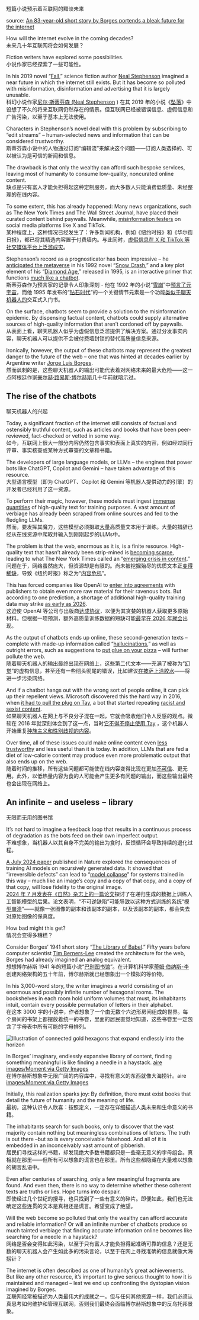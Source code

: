 短篇小说预示着互联网的黯淡未来

source: [An 83-year-old short story by Borges portends a bleak future for the internet](https://theconversation.com/an-83-year-old-short-story-by-borges-portends-a-bleak-future-for-the-internet-242998)

How will the internet evolve in the coming decades?  
未来几十年互联网将会如何发展？

Fiction writers have explored some possibilities.  
小说作家已经探索了一些可能性。

In his 2019 novel “[Fall](https://www.nealstephenson.com/fall,-or-dodge-in-hell.html),” science fiction author [Neal Stephenson](https://www.librarything.com/author/stephensonneal) imagined a near future in which the internet still exists. But it has become so polluted with misinformation, disinformation and advertising that it is largely unusable.  
科幻小说作家[尼尔·斯蒂芬森 (Neal Stephenson](https://www.librarything.com/author/stephensonneal) ) 在其 2019 年的小说《[坠落](https://www.nealstephenson.com/fall,-or-dodge-in-hell.html)》中设想了不久的将来互联网仍然存在的情景。但互联网已经被错误信息、虚假信息和广告污染，以至于基本上无法使用。

Characters in Stephenson’s novel deal with this problem by subscribing to “edit streams” – human-selected news and information that can be considered trustworthy.  
斯蒂芬森小说中的人物通过订阅“编辑流”来解决这个问题——订阅人类选择的、可以被认为是可信的新闻和信息。

The drawback is that only the wealthy can afford such bespoke services, leaving most of humanity to consume low-quality, noncurated online content.  
缺点是只有富人才能负担得起这种定制服务，而大多数人只能消费低质量、未经整理的在线内容。

To some extent, this has already happened: Many news organizations, such as The New York Times and The Wall Street Journal, have placed their curated content behind paywalls. Meanwhile, [misinformation festers](https://www.nytimes.com/2022/10/13/technology/misinformation-integrity-institute-report.html) on social media platforms like X and TikTok.  
某种程度上，这种情况已经发生了：许多新闻机构，例如《纽约时报》和《华尔街日报》，都已将其精选内容置于付费墙内。与此同时，[虚假信息在 X 和 TikTok 等社交媒体平台上泛滥成灾](https://www.nytimes.com/2022/10/13/technology/misinformation-integrity-institute-report.html)。

Stephenson’s record as a prognosticator has been impressive – he [anticipated the metaverse](https://theconversation.com/what-is-the-metaverse-2-media-and-information-experts-explain-165731) in his 1992 novel “[Snow Crash](https://www.penguinrandomhouse.com/books/172832/snow-crash-by-neal-stephenson/),” and a key plot element of his “[Diamond Age](https://www.penguinrandomhouse.com/books/172835/the-diamond-age-by-neal-stephenson/),” released in 1995, is an interactive primer that functions [much like a chatbot](https://www.theatlantic.com/technology/archive/2024/02/chatbots-ai-neal-stephenson-diamond-age/677364/).  
斯蒂芬森作为预言家的记录令人印象深刻 - 他在 1992 年的小说“[雪崩](https://www.penguinrandomhouse.com/books/172832/snow-crash-by-neal-stephenson/)”中[预言了元宇宙](https://theconversation.com/what-is-the-metaverse-2-media-and-information-experts-explain-165731)，而他 1995 年发布的“[钻石时代](https://www.penguinrandomhouse.com/books/172835/the-diamond-age-by-neal-stephenson/)”的一个关键情节元素是一个功能[类似于聊天机器人的](https://www.theatlantic.com/technology/archive/2024/02/chatbots-ai-neal-stephenson-diamond-age/677364/)交互式入门书。

On the surface, chatbots seem to provide a solution to the misinformation epidemic. By dispensing factual content, chatbots could supply alternative sources of high-quality information that aren’t cordoned off by paywalls.  
从表面上看，聊天机器人似乎为虚假信息泛滥提供了解决方案。通过分发事实内容，聊天机器人可以提供不会被付费墙封锁的替代高质量信息来源。

Ironically, however, the output of these chatbots may represent the greatest danger to the future of the web – one that was hinted at decades earlier by Argentine writer [Jorge Luis Borges](https://www.nytimes.com/1986/06/15/obituaries/jorge-luis-borges-a-master-of-fantasy-and-fable-is-dead.html).  
然而讽刺的是，这些聊天机器人的输出可能代表着对网络未来的最大危险——这一点阿根廷作家[豪尔赫·路易斯·博尔赫斯](https://www.nytimes.com/1986/06/15/obituaries/jorge-luis-borges-a-master-of-fantasy-and-fable-is-dead.html)几十年前就暗示过。

## The rise of the chatbots

聊天机器人的兴起

Today, a significant fraction of the internet still consists of factual and ostensibly truthful content, such as articles and books that have been peer-reviewed, fact-checked or vetted in some way.  
如今，互联网上很大一部分内容仍然包含事实和表面上真实的内容，例如经过同行评审、事实核查或某种方式审查的文章和书籍。

The developers of large language models, or LLMs – the engines that power bots like ChatGPT, Copilot and Gemini – have taken advantage of this resource.  
大型语言模型（即为 ChatGPT、Copilot 和 Gemini 等机器人提供动力的引擎）的开发者已经利用了这一资源。

To perform their magic, however, these models must ingest [immense quantities](https://analyticsindiamag.com/ai-origins-evolution/behind-chatgpts-wisdom-300-bn-words-570-gb-data/) of high-quality text for training purposes. A vast amount of verbiage has already been scraped from online sources and fed to the fledgling LLMs.  
然而，要发挥其魔力，这些模型必须摄取[大量](https://analyticsindiamag.com/ai-origins-evolution/behind-chatgpts-wisdom-300-bn-words-570-gb-data/)高质量文本用于训练。大量的措辞已经从在线资源中爬取并输入到刚刚起步的LLMs中。

The problem is that the web, enormous as it is, is a finite resource. High-quality text that hasn’t already been strip-mined is [becoming scarce](https://www.theatlantic.com/technology/archive/2023/01/artificial-intelligence-ai-chatgpt-dall-e-2-learning/672754/), leading to what The New York Times called an “[emerging crisis in content](https://www.nytimes.com/2024/07/19/technology/ai-data-restrictions.html).”  
问题在于，网络虽然庞大，但资源却是有限的。尚未被挖掘殆尽的优质文本正[变得稀缺](https://www.theatlantic.com/technology/archive/2023/01/artificial-intelligence-ai-chatgpt-dall-e-2-learning/672754/)，导致《纽约时报》称之为“[内容危机](https://www.nytimes.com/2024/07/19/technology/ai-data-restrictions.html)”。

This has forced companies like OpenAI to [enter into agreements](https://www.axios.com/2024/05/29/atlantic-vox-media-openai-licensing-deal) with publishers to obtain even more raw material for their ravenous bots. But according to one prediction, a shortage of additional high-quality training data may strike [as early as 2026](https://theconversation.com/researchers-warn-we-could-run-out-of-data-to-train-ai-by-2026-what-then-216741).  
这迫使 OpenAI 等公司与出版商[达成协议](https://www.axios.com/2024/05/29/atlantic-vox-media-openai-licensing-deal)，以便为其贪婪的机器人获取更多原始材料。但根据一项预测，额外高质量训练数据的短缺可能[最早在 2026 年就会](https://theconversation.com/researchers-warn-we-could-run-out-of-data-to-train-ai-by-2026-what-then-216741)出现。

As the output of chatbots ends up online, these second-generation texts – complete with made-up information called “[hallucinations](https://medium.com/analytics-matters/generative-ai-its-all-a-hallucination-6b8798445044),” as well as outright errors, such as suggestions to [put glue on your pizza](https://theconversation.com/eat-a-rock-a-day-put-glue-on-your-pizza-how-googles-ai-is-losing-touch-with-reality-230953) – will further pollute the web.  
随着聊天机器人的输出最终出现在网络上，这些第二代文本——充满了被称为“[幻觉](https://medium.com/analytics-matters/generative-ai-its-all-a-hallucination-6b8798445044)”的虚构信息，甚至还有一些彻头彻尾的错误，比如建议[在披萨上涂胶水](https://theconversation.com/eat-a-rock-a-day-put-glue-on-your-pizza-how-googles-ai-is-losing-touch-with-reality-230953)——将进一步污染网络。

And if a chatbot hangs out with the wrong sort of people online, it can pick up their repellent views. Microsoft discovered this the hard way in 2016, when [it had to pull the plug on Tay](https://blogs.microsoft.com/blog/2016/03/25/learning-tays-introduction/), a bot that started repeating [racist and sexist content](https://www.nytimes.com/2016/03/25/technology/microsoft-created-a-twitter-bot-to-learn-from-users-it-quickly-became-a-racist-jerk.html).  
如果聊天机器人在网上与不良分子混在一起，它就会吸收他们令人反感的观点。微软在 2016 年就深刻体会到了这一点，当时[它不得不停止使用 Tay](https://blogs.microsoft.com/blog/2016/03/25/learning-tays-introduction/) ，这个机器人开始重复[种族主义和性别歧视的内容](https://www.nytimes.com/2016/03/25/technology/microsoft-created-a-twitter-bot-to-learn-from-users-it-quickly-became-a-racist-jerk.html)。

Over time, all of these issues could make online content even [less trustworthy](https://www.fastcompany.com/91220148/marketers-in-a-dying-internet-why-the-only-option-is-a-return-to-simplicity) and less useful than it is today. In addition, LLMs that are fed a diet of low-calorie content may produce even more problematic output that also ends up on the web.  
随着时间的推移，所有这些问题都可能使在线内容变得比现在更加[不可信](https://www.fastcompany.com/91220148/marketers-in-a-dying-internet-why-the-only-option-is-a-return-to-simplicity)、更无用。此外，以低热量内容为食的人可能会产生更多有问题的输出，而这些输出最终也会出现在网络上。

## An infinite − and useless − library

无限而无用的图书馆

It’s not hard to imagine a feedback loop that results in a continuous process of degradation as the bots feed on their own imperfect output.  
不难想象，当机器人以其自身不完美的输出为食时，反馈循环会导致持续的退化过程。

[A July 2024 paper](https://doi.org/10.1038/s41586-024-07566-y) published in Nature explored the consequences of training AI models on recursively generated data. It showed that “irreversible defects” can lead to “[model collapse](https://openreview.net/forum?id=ShjMHfmPs0)” for systems trained in this way – much like an image’s copy and a copy of that copy, and a copy of that copy, will lose fidelity to the original image.  
[2024 年 7 月发表在《自然》杂志上的一篇论文](https://doi.org/10.1038/s41586-024-07566-y)探讨了在递归生成的数据上训练人工智能模型的后果。论文表明，“不可逆缺陷”可能导致以这种方式训练的系统“[模型崩溃](https://openreview.net/forum?id=ShjMHfmPs0)”——就像一张图像的副本和该副本的副本，以及该副本的副本，都会失去对原始图像的保真度。

How bad might this get?  
情况会变得多糟糕？

Consider Borges’ 1941 short story “[The Library of Babel](https://sites.evergreen.edu/politicalshakespeares/wp-content/uploads/sites/226/2015/12/Borges-The-Library-of-Babel.pdf).” Fifty years before computer scientist [Tim Berners-Lee](https://www.britannica.com/biography/Tim-Berners-Lee) created the architecture for the web, Borges had already imagined an analog equivalent.  
想想博尔赫斯 1941 年的短篇小说“[巴别图书馆](https://sites.evergreen.edu/politicalshakespeares/wp-content/uploads/sites/226/2015/12/Borges-The-Library-of-Babel.pdf)”。在计算机科学家[蒂姆·伯纳斯-李](https://www.britannica.com/biography/Tim-Berners-Lee)创建网络架构的五十年前，博尔赫斯就已经想象出一个模拟的等价物。

In his 3,000-word story, the writer imagines a world consisting of an enormous and possibly infinite number of hexagonal rooms. The bookshelves in each room hold uniform volumes that must, its inhabitants intuit, contain every possible permutation of letters in their alphabet.  
在这本 3000 字的小说中，作者想象了一个由无数个六边形房间组成的世界。每个房间的书架上都摆放着统一的书卷，里面的居民直觉地知道，这些书卷里一定包含了字母表中所有可能的字母排列。

![Illustration of connected gold hexagons that expand endlessly into the horizon](https://images.theconversation.com/files/631801/original/file-20241113-17-oasuap.jpg?ixlib=rb-4.1.0&q=45&auto=format&w=754&fit=clip)

In Borges’ imaginary, endlessly expansive library of content, finding something meaningful is like finding a needle in a haystack. [aire images/Moment via Getty Images](https://www.gettyimages.com/detail/photo/group-of-repeating-hexagonal-figures-in-a-3d-royalty-free-image/2171625976?phrase=hexagon%20pattern%20books&searchscope=image%2Cfilm&adppopup=true)  
在博尔赫斯想象中无限广阔的内容库中，寻找有意义的东西就像大海捞针。aire [images/Moment via Getty Images](https://www.gettyimages.com/detail/photo/group-of-repeating-hexagonal-figures-in-a-3d-royalty-free-image/2171625976?phrase=hexagon%20pattern%20books&searchscope=image%2Cfilm&adppopup=true)

Initially, this realization sparks joy: By definition, there must exist books that detail the future of humanity and the meaning of life.  
最初，这种认识令人欣喜：按照定义，一定存在详细描述人类未来和生命意义的书籍。

The inhabitants search for such books, only to discover that the vast majority contain nothing but meaningless combinations of letters. The truth is out there –but so is every conceivable falsehood. And all of it is embedded in an inconceivably vast amount of gibberish.  
居民们寻找这样的书籍，却发现绝大多数书籍都只是一些毫无意义的字母组合。真相就在那里——但所有可以想象的谎言也在那里。所有这些都隐藏在大量难以想象的胡言乱语中。

Even after centuries of searching, only a few meaningful fragments are found. And even then, there is no way to determine whether these coherent texts are truths or lies. Hope turns into despair.  
即使经过几个世纪的搜寻，也只找到了一些有意义的碎片。即便如此，我们也无法确定这些连贯的文本是真相还是谎言。希望变成了绝望。

Will the web become so polluted that only the wealthy can afford accurate and reliable information? Or will an infinite number of chatbots produce so much tainted verbiage that finding accurate information online becomes like searching for a needle in a haystack?  
网络是否会变得如此污染，以至于只有富人才能负担得起准确可靠的信息？还是无数的聊天机器人会产生如此多的污染言论，以至于在网上寻找准确的信息就像大海捞针？

The internet is often described as one of humanity’s great achievements. But like any other resource, it’s important to give serious thought to how it is maintained and managed – lest we end up confronting the dystopian vision imagined by Borges.  
互联网经常被描述为人类最伟大的成就之一。但与任何其他资源一样，我们必须认真思考如何维护和管理互联网，否则我们最终会面临博尔赫斯想象中的反乌托邦景象。
